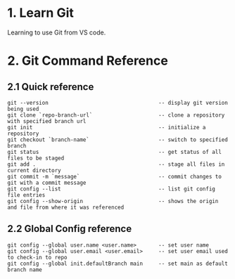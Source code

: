 # 1. Learn Git

Learning to use Git from VS code.

# 2. Git Command Reference

## 2.1 Quick reference
    git --version                                   -- display git version being used
    git clone `repo-branch-url`                     -- clone a repository with specified branch url
    git init                                        -- initialize a repository
    git checkout `branch-name`                      -- switch to specified branch
    git status                                      -- get status of all files to be staged
    git add .                                       -- stage all files in current directory
    git commit -m `message`                         -- commit changes to git with a commit message
    git config --list                               -- list git config file entries
    git config --show-origin                        -- shows the origin and file from where it was referenced

## 2.2 Global Config reference
    git config --global user.name <user.name>       -- set user name
    git config --global user.email <user.email>     -- set user email used to check-in to repo
    git config --global init.defaultBranch main     -- set main as default branch name

